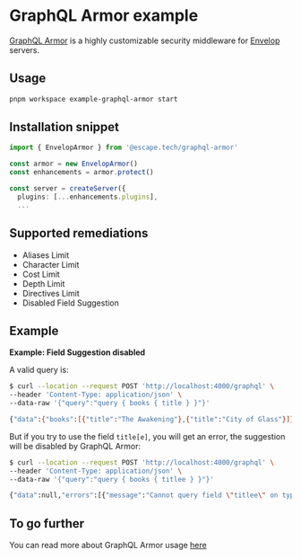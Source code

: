 # GraphQL Armor example

[GraphQL Armor](https://github.com/Escape-Technologies/graphql-armor) is a highly customizable security middleware for [Envelop](https://github.com/n1ru4l/envelop) servers.

## Usage

```bash
pnpm workspace example-graphql-armor start
```

## Installation snippet

```typescript
import { EnvelopArmor } from '@escape.tech/graphql-armor'

const armor = new EnvelopArmor()
const enhancements = armor.protect()

const server = createServer({
  plugins: [...enhancements.plugins],
  ...
```

## Supported remediations

- Aliases Limit
- Character Limit
- Cost Limit
- Depth Limit
- Directives Limit
- Disabled Field Suggestion

## Example

**Example: Field Suggestion disabled**

A valid query is:

```bash
$ curl --location --request POST 'http://localhost:4000/graphql' \
--header 'Content-Type: application/json' \
--data-raw '{"query":"query { books { title } }"}'

{"data":{"books":[{"title":"The Awakening"},{"title":"City of Glass"}]}}
```

But if you try to use the field `title[e]`, you will get an error, the suggestion will be disabled by GraphQL Armor:

```bash
$ curl --location --request POST 'http://localhost:4000/graphql' \
--header 'Content-Type: application/json' \
--data-raw '{"query":"query { books { titlee } }"}'

{"data":null,"errors":[{"message":"Cannot query field \"titlee\" on type \"Book\". [Suggestion message hidden by GraphQLArmor]?","locations":[{"line":1,"column":17}],"extensions":{}}]}
```

## To go further

You can read more about GraphQL Armor usage [here](https://github.com/Escape-Technologies/graphql-armor)

